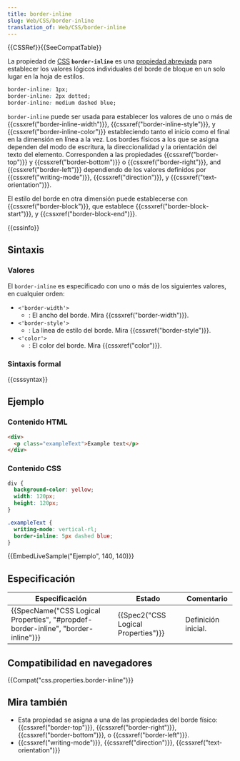 ```yaml
---
title: border-inline
slug: Web/CSS/border-inline
translation_of: Web/CSS/border-inline
---
```


{{CSSRef}}{{SeeCompatTable}}

La propiedad de [CSS](/es/docs/Web/CSS) **`border-inline`** es una [propiedad abreviada](/es/docs/Web/CSS/Shorthand_properties) para establecer los valores lógicos individuales del borde de bloque en un solo lugar en la hoja de estilos.

```css
border-inline: 1px;
border-inline: 2px dotted;
border-inline: medium dashed blue;
```

`border-inline` puede ser usada para establecer los valores de uno o más de {{cssxref("border-inline-width")}}, {{cssxref("border-inline-style")}}, y {{cssxref("border-inline-color")}} estableciendo tanto el inicio como el final en la dimensión en línea a la vez. Los bordes físicos a los que se asigna dependen del modo de escritura, la direccionalidad y la orientación del texto del elemento. Corresponden a las propiedades {{cssxref("border-top")}} y {{cssxref("border-bottom")}} o {{cssxref("border-right")}}, and {{cssxref("border-left")}} dependiendo de los valores definidos por {{cssxref("writing-mode")}}, {{cssxref("direction")}}, y {{cssxref("text-orientation")}}.

El estilo del borde en otra dimensión puede establecerse con {{cssxref("border-block")}}, que establece {{cssxref("border-block-start")}}, y {{cssxref("border-block-end")}}.

{{cssinfo}}

## Sintaxis

### Valores

El `border-inline` es especificado con uno o más de los siguientes valores, en cualquier orden:

- `<'border-width'>`
  - : El ancho del borde. Mira {{cssxref("border-width")}}.
- `<'border-style'>`
  - : La línea de estilo del borde. Mira {{cssxref("border-style")}}.
- `<'color'>`
  - : El color del borde. Mira {{cssxref("color")}}.

### Sintaxis formal

{{csssyntax}}

## Ejemplo

### Contenido HTML

```html
<div>
  <p class="exampleText">Example text</p>
</div>
```

### Contenido CSS

```css
div {
  background-color: yellow;
  width: 120px;
  height: 120px;
}

.exampleText {
  writing-mode: vertical-rl;
  border-inline: 5px dashed blue;
}
```

{{EmbedLiveSample("Ejemplo", 140, 140)}}

## Especificación

| Especificación                                                                                               | Estado                                           | Comentario          |
| ------------------------------------------------------------------------------------------------------------ | ------------------------------------------------ | ------------------- |
| {{SpecName("CSS Logical Properties", "#propdef-border-inline", "border-inline")}} | {{Spec2("CSS Logical Properties")}} | Definición inicial. |

## Compatibilidad en navegadores

{{Compat("css.properties.border-inline")}}

## Mira también

- Esta propiedad se asigna a una de las propiedades del borde físico:{{cssxref("border-top")}}, {{cssxref("border-right")}}, {{cssxref("border-bottom")}}, o {{cssxref("border-left")}}.
- {{cssxref("writing-mode")}}, {{cssxref("direction")}}, {{cssxref("text-orientation")}}
